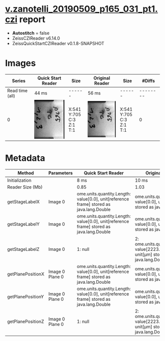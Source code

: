 # [v.zanotelli_20190509_p165_031_pt1.czi](https://zenodo.org/record/3991919/files/v.zanotelli_20190509_p165_031_pt1.czi) report
 - **Autostitch** = false
 - ZeissCZIReader v6.14.0
 - ZeissQuickStartCZIReader v0.1.8-SNAPSHOT

# Images 

| Series            | Quick Start Reader | Size | Original Reader | Size | #Diffs |
|-------------------|--------------------|------|-----------------|------|--------|
| Read time (all)   |44 ms|------|56 ms|------|--------|
|0|![v.zanotelli_20190509_p165_031_pt1.quick_true.flat_true.stitch_false.series_0.jpg](v.zanotelli_20190509_p165_031_pt1/v.zanotelli_20190509_p165_031_pt1.quick_true.flat_true.stitch_false.series_0.jpg)|X:541<br>Y:705<br>C:3<br>Z:1<br>T:1|![v.zanotelli_20190509_p165_031_pt1.quick_false.flat_true.stitch_false.series_0.jpg](v.zanotelli_20190509_p165_031_pt1/v.zanotelli_20190509_p165_031_pt1.quick_false.flat_true.stitch_false.series_0.jpg)|X:541<br>Y:705<br>C:3<br>Z:1<br>T:1|0|

# Metadata

|  Method            | Parameters       | Quick Start Reader | Original Reader | Delta  |
| -------------------|------------------|--------------------|-----------------|------- |
| Initialization     |                  |8 ms|10 ms|        |
| Reader Size (Mb)     |                  |0.85|1.03|        |
| getStageLabelX| Image 0 | ome.units.quantity.Length: value[0.0], unit[reference frame] stored as java.lang.Double| ome.units.quantity.Length: value[0.0], unit[µm] stored as java.lang.Double| |
| getStageLabelY| Image 0 | ome.units.quantity.Length: value[0.0], unit[reference frame] stored as java.lang.Double| ome.units.quantity.Length: value[0.0], unit[µm] stored as java.lang.Double| |
| getStageLabelZ| Image 0 |  1: null| 2: ome.units.quantity.Length: value[2223.831], unit[µm] stored as java.lang.Double |
| getPlanePositionX| Image 0 Plane 0 | ome.units.quantity.Length: value[0.0], unit[reference frame] stored as java.lang.Double| ome.units.quantity.Length: value[0.0], unit[µm] stored as java.lang.Double| |
| getPlanePositionY| Image 0 Plane 0 | ome.units.quantity.Length: value[0.0], unit[reference frame] stored as java.lang.Double| ome.units.quantity.Length: value[0.0], unit[µm] stored as java.lang.Double| |
| getPlanePositionZ| Image 0 Plane 0 |  1: null| 2: ome.units.quantity.Length: value[2223.831], unit[µm] stored as java.lang.Double |
